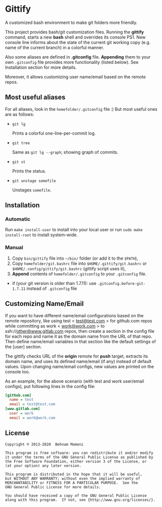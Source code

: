 # Gittify

A customized bash environment to make git folders more friendly.

This project provides bash/git customization files. Running the
**gittify** command, starts a new **bash** shell and overrides
its console PS1.
New console line informs about the state of the current git
working copy (e.g. name of the current branch) in a colorful manner.

Also some aliases are defined in **.gitconfig** file. **Appending** them
to your own `.gitconfig` file provides more functionality (listed below).
See Installation section for more details.

Moreover, it allows customizing user name/email based on the remote repos.

## Most useful aliases
For all aliases, look in the `homefolder/.gitconfig` file :)
But most useful ones are as follows:

 * `git lg`

   Prints a colorful one-line-per-commit log.

 * `git tree`
 
   Same as `git lg --graph`; showing graph of commits.

 * `git st`

   Prints the status.

 * `git unstage somefile`

   Unstages `somefile`.

## Installation

### Automatic

Run `make install-user` to install into your local user
or run `sudo make install-root` to install system-wide.

### Manual

1. Copy `bin/gittify` file into `~/bin/` folder (or add it to the `$PATH`),
2. Copy `homefolder/git.bashrc` file into `$HOME/.gittify/git.bashrc` or
   `$HOME/.config/gittify/git.bashrc` (gittify script uses it),
3. **Append** contents of `homefolder/.gitconfig` to your `.gitconfig` file.
  * if (your git version is older than 1.7.11): use `.gitconfig.before-git-1.7.11` instead of `.gitconfig` file

## Customizing Name/Email

If you want to have different name/email configurations based on
the remote repository, like using test < test@test.com > for github.com repos
while committing as work < work@work.com > to ssh://other@www.gitlab.com repos, then
create a section in the config file for each repo and name it as the domain name
from the URL of that repo. Then define name/email variables in that section like
the default settings of the [user] section.

The gittify checks URL of the **origin** remote for **push** target, extracts
its domain name, and uses its defined name/email (if any) instead of default values.
Upon changing name/email configs, new values are printed on the console too.

As an example, for the above scenario (with test and work user/email configs), put
following lines in the config file:

```ini
[github.com]
  name = test
  email = test@test.com
[www.gitlab.com]
  user = work
  email = work@work.com
```

## License
    Copyright © 2013-2020  Behnam Momeni

    This program is free software: you can redistribute it and/or modify
    it under the terms of the GNU General Public License as published by
    the Free Software Foundation, either version 3 of the License, or
    (at your option) any later version.

    This program is distributed in the hope that it will be useful,
    but WITHOUT ANY WARRANTY; without even the implied warranty of
    MERCHANTABILITY or FITNESS FOR A PARTICULAR PURPOSE.  See the
    GNU General Public License for more details.

    You should have received a copy of the GNU General Public License
    along with this program.  If not, see {http://www.gnu.org/licenses/}.
